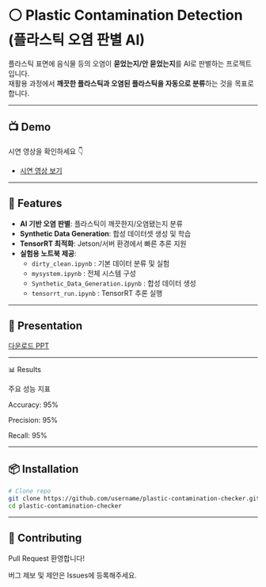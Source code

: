 # ⚪ Plastic Contamination Detection (플라스틱 오염 판별 AI)

플라스틱 표면에 음식물 등의 오염이 **묻었는지/안 묻었는지**를 AI로 판별하는 프로젝트입니다.  
재활용 과정에서 **깨끗한 플라스틱과 오염된 플라스틱을 자동으로 분류**하는 것을 목표로 합니다.

---

## 📺 Demo
시연 영상을 확인하세요 👇  
- [시연 영상 보기](https://www.youtube.com/watch?v=GeqZw-C0jCM)  

---

## 🚀 Features
- **AI 기반 오염 판별**: 플라스틱이 깨끗한지/오염됐는지 분류
- **Synthetic Data Generation**: 합성 데이터셋 생성 및 학습
- **TensorRT 최적화**: Jetson/서버 환경에서 빠른 추론 지원
- **실험용 노트북 제공**:  
  - `dirty_clean.ipynb` : 기본 데이터 분류 및 실험  
  - `mysystem.ipynb` : 전체 시스템 구성  
  - `Synthetic_Data_Generation.ipynb` : 합성 데이터 생성  
  - `tensorrt_run.ipynb` : TensorRT 추론 실행  

---

## 📑 Presentation
[다운로드 PPT](Contamination-Chcker.pptx)

---

📊 Results

주요 성능 지표 

Accuracy: 95%

Precision: 95%

Recall: 95%

---

## 📦 Installation

```bash
# Clone repo
git clone https://github.com/username/plastic-contamination-checker.git
cd plastic-contamination-checker
```

---

## 🤝 Contributing

Pull Request 환영합니다!

버그 제보 및 제안은 Issues에 등록해주세요.
